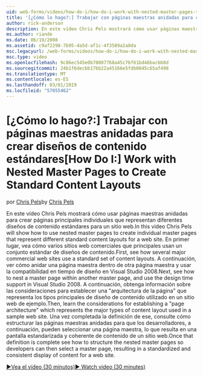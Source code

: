 ```yaml
---
uid: web-forms/videos/how-do-i/how-do-i-work-with-nested-master-pages-to-create-standard-content-layouts
title: '[¿Cómo lo hago?:] Trabajar con páginas maestras anidadas para crear diseños de contenido estándares | Microsoft Docs'
author: rick-anderson
description: En este vídeo Chris Pels mostrará cómo usar páginas maestras anidadas para crear páginas principales individuales que representan diferentes diseños de contenido estándares para una w...
ms.author: riande
ms.date: 06/19/2008
ms.assetid: c9af2298-7b95-4a5d-af1c-4f3589a2a8da
msc.legacyurl: /web-forms/videos/how-do-i/how-do-i-work-with-nested-master-pages-to-create-standard-content-layouts
msc.type: video
ms.openlocfilehash: 9c86ec545e0b70007768a45c7bf61bd46bacbb8d
ms.sourcegitcommit: 24b1f6decbb17bb22a45166e5fdb0845c65af498
ms.translationtype: MT
ms.contentlocale: es-ES
ms.lasthandoff: 03/01/2019
ms.locfileid: "57055462"
---
```

<a name="how-do-i-work-with-nested-master-pages-to-create-standard-content-layouts"></a><span data-ttu-id="e3df1-103">[¿Cómo lo hago?:] Trabajar con páginas maestras anidadas para crear diseños de contenido estándares</span><span class="sxs-lookup"><span data-stu-id="e3df1-103">[How Do I:] Work with Nested Master Pages to Create Standard Content Layouts</span></span>
====================
<span data-ttu-id="e3df1-104">por [Chris Pels](https://twitter.com/chrispels)</span><span class="sxs-lookup"><span data-stu-id="e3df1-104">by [Chris Pels](https://twitter.com/chrispels)</span></span>

<span data-ttu-id="e3df1-105">En este vídeo Chris Pels mostrará cómo usar páginas maestras anidadas para crear páginas principales individuales que representan diferentes diseños de contenido estándares para un sitio web.</span><span class="sxs-lookup"><span data-stu-id="e3df1-105">In this video Chris Pels will show how to use nested master pages to create individual master pages that represent different standard content layouts for a web site.</span></span> <span data-ttu-id="e3df1-106">En primer lugar, vea cómo varios sitios web comerciales que principales usan un conjunto estándar de diseños de contenido.</span><span class="sxs-lookup"><span data-stu-id="e3df1-106">First, see how several major commercial web sites use a standard set of content layouts.</span></span> <span data-ttu-id="e3df1-107">A continuación, ver cómo anidar una página maestra dentro de otra página maestra y usar la compatibilidad en tiempo de diseño en Visual Studio 2008.</span><span class="sxs-lookup"><span data-stu-id="e3df1-107">Next, see how to nest a master page within another master page, and use the design time support in Visual Studio 2008.</span></span> <span data-ttu-id="e3df1-108">A continuación, obtenga información sobre las consideraciones para establecer una "arquitectura de la página" que representa los tipos principales de diseño de contenido utilizado en un sitio web de ejemplo.</span><span class="sxs-lookup"><span data-stu-id="e3df1-108">Then, learn the considerations for establishing a "page architecture" which represents the major types of content layout used in a sample web site.</span></span> <span data-ttu-id="e3df1-109">Una vez completada la definición de ese, consulte cómo estructurar las páginas maestras anidadas para que los desarrolladores, a continuación, pueden seleccionar una página maestra, lo que resulta en una pantalla estandarizada y coherente de contenido de un sitio web.</span><span class="sxs-lookup"><span data-stu-id="e3df1-109">Once that definition is complete see how to structure the nested master pages so developers can then select a master page, resulting in a standardized and consistent display of content for a web site.</span></span>

[<span data-ttu-id="e3df1-110">&#9654;Vea el vídeo (30 minutos)</span><span class="sxs-lookup"><span data-stu-id="e3df1-110">&#9654; Watch video (30 minutes)</span></span>](https://channel9.msdn.com/Blogs/ASP-NET-Site-Videos/how-do-i-work-with-nested-master-pages-to-create-standard-content-layouts)
